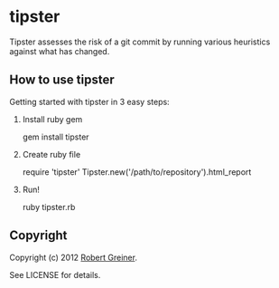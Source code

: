 tipster
========

Tipster assesses the risk of a git commit by running various heuristics against what has changed.

How to use tipster
-------------------

Getting started with tipster in 3 easy steps:

1. Install ruby gem

    gem install tipster

2. Create ruby file

    require 'tipster'
    Tipster.new('/path/to/repository').html_report

3. Run!

    ruby tipster.rb

Copyright
---------

Copyright (c) 2012 [Robert Greiner](http://creatingcode.com/quality).

See LICENSE for details.